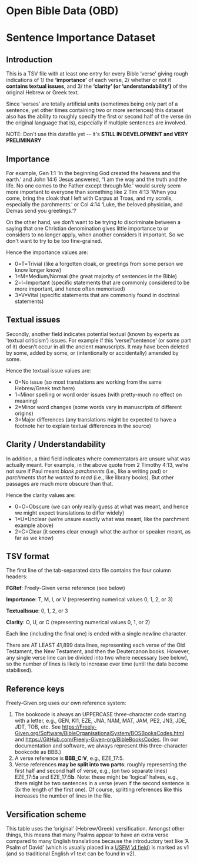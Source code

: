 # Open Bible Data (OBD)
# Sentence Importance Dataset

## Introduction

This is a TSV file with at least one entry for every Bible ‘verse’ giving rough indications of
1/ the **‘importance’** of each verse, 2/ whether or not it **contains textual issues**,
and 3/ the **‘clarity’ (or ‘understandability’)** of the original Hebrew or Greek text.

Since ‘verses’ are totally artificial units
(sometimes being only part of a sentence, yet other times containing two or more sentences)
this dataset also has the ability to roughly specify the first or second half of the verse
(in the original language that is), especially if multiple sentences are involved.

NOTE: Don't use this datafile yet -- it's **STILL IN DEVELOPMENT and VERY PRELIMINARY**

## Importance

For example, Gen 1:1 ‘In the beginning God created the heavens and the earth.’
and John 14:6 ‘Jesus answered, “I am the way and the truth and the life. No one comes to the Father except through Me.’
would surely seem more important to everyone than something like 2 Tim 4:13
‘When you come, bring the cloak that I left with Carpus at Troas, and my scrolls, especially the parchments.’
or Col 4:14 ‘Luke, the beloved physician, and Demas send you greetings.’?

On the other hand, we don’t want to be trying to discriminate between a saying
that one Christian denomination gives little importance to or considers to no longer apply,
when another considers it important. So we don't want to try to be too fine-grained.

Hence the importance values are:

- 0=T=Trivial (like a forgotten cloak, or greetings from some person we know longer know)
- 1=M=Medium/Normal (the great majority of sentences in the Bible)
- 2=I=Important (specific statements that are commonly considered to be more important, and hence often memorised)
- 3=V=Vital (specific statements that are commonly found in doctrinal statements)

## Textual issues

Secondly, another field indicates potential textual (known by experts as ‘textual criticism’) issues.
For example if this ‘verse’/‘sentence’ (or some part of it) doesn’t occur in all the ancient manuscripts.
It may have been deleted by some, added by some, or (intentionally or accidentally) amended by some.

Hence the textual issue values are:

- 0=No issue (so most translations are working from the same Hebrew/Greek text here)
- 1=Minor spelling or word order issues (with pretty-much no effect on meaning)
- 2=Minor word changes (some words vary in manuscripts of different origins)
- 3=Major differences (any translations might be expected to have a footnote her to explain textual differences in the source)

## Clarity / Understandability

In addition, a third field indicates where commentators are unsure what was actually meant.
For example, in the above quote from 2 Timothy 4:13, we’re not sure if Paul meant _blank parchments_ (i.e., like a writing pad)
or _parchments that he wanted to read_ (i.e., like library books).
But other passages are much more obscure than that.

Hence the clarity values are:

- 0=O=Obscure (we can only really guess at what was meant, and hence we might expect translations to differ widely)
- 1=U=Unclear (we’re unsure exactly what was meant, like the parchment example above)
- 2=C=Clear (it seems clear enough what the author or speaker meant, as far as we know)

## TSV format

The first line of the tab-separated data file contains the four column headers:

**FGRef**: Freely-Given verse reference (see below)

**Importance**: T, M, I, or V (representing numerical values 0, 1, 2, or 3)

**TextualIssue**: 0, 1, 2, or 3

**Clarity**: O, U, or C (representing numerical values 0, 1, or 2)

Each line (including the final one) is ended with a single newline character.

There are AT LEAST 41,899 data lines, representing each verse of the Old Testament,
the New Testament, and then the Deutercanon books.
However, any single verse line can be divided into two where necessary (see below),
so the number of lines is likely to increase over time (until the data become stabilised).

## Reference keys

Freely-Given.org uses our own reference system:

1. The bookcode is always an UPPERCASE three-character code starting with a letter,
e.g., GEN, KI1, EZE, JNA, NAM, MAT, JAM, PE2, JN3, JDE, JDT, TOB, etc.
See https://Freely-Given.org/Software/BibleOrganisationalSystem/BOSBooksCodes.html
and https://GitHub.com/Freely-Given-org/BibleBooksCodes.
(In our documentation and software, we always represent this three-character bookcode as BBB.)
2. A verse reference is **BBB_C:V**, e.g., EZE_17:5.
3. Verse references **may be split into two parts**:
roughly representing the first half and second half of verse,
e.g., (on two separate lines) EZE_17:5**a** and EZE_17:5**b**.
Note: these might be ‘logical’ halves,
e.g., there might be two sentences in a verse
(even if the second sentence is 3x the length of the first one).
Of course, splitting references like this increases the number of lines in the file.

## Versification scheme

This table uses the ‘original’ (Hebrew/Greek) versification.
Amongst other things, this means that many Psalms appear to have an extra verse
compared to many English translations because the introductory text like
‘A Psalm of David’ (which is usually placed in a
[USFM](https://ubsicap.github.io/usfm/characters/index.html)
[\d field](https://ubsicap.github.io/usfm/titles_headings/index.html#d))
is marked as v1 (and so traditional English v1 text can be found in v2).
